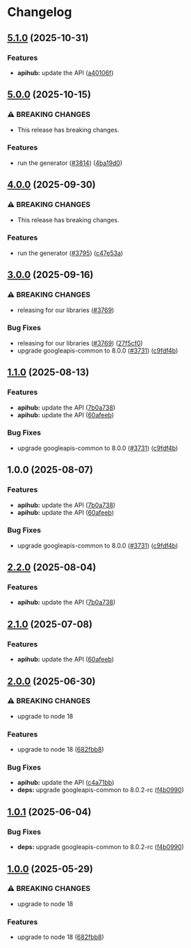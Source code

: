 # Changelog

## [5.1.0](https://github.com/googleapis/google-api-nodejs-client/compare/apihub-v5.0.0...apihub-v5.1.0) (2025-10-31)


### Features

* **apihub:** update the API ([a40106f](https://github.com/googleapis/google-api-nodejs-client/commit/a40106f08067efb8fbee8ed4218c55068c0c6aa9))

## [5.0.0](https://github.com/googleapis/google-api-nodejs-client/compare/apihub-v4.0.0...apihub-v5.0.0) (2025-10-15)


### ⚠ BREAKING CHANGES

* This release has breaking changes.

### Features

* run the generator ([#3814](https://github.com/googleapis/google-api-nodejs-client/issues/3814)) ([4ba19d0](https://github.com/googleapis/google-api-nodejs-client/commit/4ba19d068b2b8deb28d773ebc6a3418f5e4a7162))

## [4.0.0](https://github.com/googleapis/google-api-nodejs-client/compare/apihub-v3.0.0...apihub-v4.0.0) (2025-09-30)


### ⚠ BREAKING CHANGES

* This release has breaking changes.

### Features

* run the generator ([#3795](https://github.com/googleapis/google-api-nodejs-client/issues/3795)) ([c47e53a](https://github.com/googleapis/google-api-nodejs-client/commit/c47e53adc5fabc62081bfcec5c5d5642a0fdbbb2))

## [3.0.0](https://github.com/googleapis/google-api-nodejs-client/compare/apihub-v2.2.0...apihub-v3.0.0) (2025-09-16)


### ⚠ BREAKING CHANGES

* releasing for our libraries ([#3769](https://github.com/googleapis/google-api-nodejs-client/issues/3769))

### Bug Fixes

* releasing for our libraries ([#3769](https://github.com/googleapis/google-api-nodejs-client/issues/3769)) ([27f5cf0](https://github.com/googleapis/google-api-nodejs-client/commit/27f5cf0a0190a5e8e8bf970f7a7cf77c409f093e))
* upgrade googleapis-common to 8.0.0  ([#3731](https://github.com/googleapis/google-api-nodejs-client/issues/3731)) ([c9fdf4b](https://github.com/googleapis/google-api-nodejs-client/commit/c9fdf4b34d6c9bcf608eee35dd281d4680be9797))

## [1.1.0](https://github.com/googleapis/google-api-nodejs-client/compare/apihub-v1.0.0...apihub-v1.1.0) (2025-08-13)


### Features

* **apihub:** update the API ([7b0a738](https://github.com/googleapis/google-api-nodejs-client/commit/7b0a7380f11448f7b48a8103f8d7b67d50072c46))
* **apihub:** update the API ([60afeeb](https://github.com/googleapis/google-api-nodejs-client/commit/60afeebd11e1b13a4d7547934baa07bebe8a6fe8))


### Bug Fixes

* upgrade googleapis-common to 8.0.0  ([#3731](https://github.com/googleapis/google-api-nodejs-client/issues/3731)) ([c9fdf4b](https://github.com/googleapis/google-api-nodejs-client/commit/c9fdf4b34d6c9bcf608eee35dd281d4680be9797))

## 1.0.0 (2025-08-07)


### Features

* **apihub:** update the API ([7b0a738](https://github.com/googleapis/google-api-nodejs-client/commit/7b0a7380f11448f7b48a8103f8d7b67d50072c46))
* **apihub:** update the API ([60afeeb](https://github.com/googleapis/google-api-nodejs-client/commit/60afeebd11e1b13a4d7547934baa07bebe8a6fe8))


### Bug Fixes

* upgrade googleapis-common to 8.0.0  ([#3731](https://github.com/googleapis/google-api-nodejs-client/issues/3731)) ([c9fdf4b](https://github.com/googleapis/google-api-nodejs-client/commit/c9fdf4b34d6c9bcf608eee35dd281d4680be9797))

## [2.2.0](https://github.com/googleapis/google-api-nodejs-client/compare/apihub-v2.1.0...apihub-v2.2.0) (2025-08-04)


### Features

* **apihub:** update the API ([7b0a738](https://github.com/googleapis/google-api-nodejs-client/commit/7b0a7380f11448f7b48a8103f8d7b67d50072c46))

## [2.1.0](https://github.com/googleapis/google-api-nodejs-client/compare/apihub-v2.0.0...apihub-v2.1.0) (2025-07-08)


### Features

* **apihub:** update the API ([60afeeb](https://github.com/googleapis/google-api-nodejs-client/commit/60afeebd11e1b13a4d7547934baa07bebe8a6fe8))

## [2.0.0](https://github.com/googleapis/google-api-nodejs-client/compare/apihub-v1.0.1...apihub-v2.0.0) (2025-06-30)


### ⚠ BREAKING CHANGES

* upgrade to node 18

### Features

* upgrade to node 18 ([682fbb8](https://github.com/googleapis/google-api-nodejs-client/commit/682fbb869189ae92b3e9a194d37d0548af0c1f92))


### Bug Fixes

* **apihub:** update the API ([c4a71bb](https://github.com/googleapis/google-api-nodejs-client/commit/c4a71bbadb1656d49b6c0bafad7f760736574368))
* **deps:** upgrade googleapis-common to 8.0.2-rc ([f4b0990](https://github.com/googleapis/google-api-nodejs-client/commit/f4b099071040cfbcfe4a2e7d487d45ee93b369e0))

## [1.0.1](https://github.com/googleapis/google-api-nodejs-client/compare/apihub-v1.0.0...apihub-v1.0.1) (2025-06-04)


### Bug Fixes

* **deps:** upgrade googleapis-common to 8.0.2-rc ([f4b0990](https://github.com/googleapis/google-api-nodejs-client/commit/f4b099071040cfbcfe4a2e7d487d45ee93b369e0))

## [1.0.0](https://github.com/googleapis/google-api-nodejs-client/compare/apihub-v0.1.0...apihub-v1.0.0) (2025-05-29)


### ⚠ BREAKING CHANGES

* upgrade to node 18

### Features

* upgrade to node 18 ([682fbb8](https://github.com/googleapis/google-api-nodejs-client/commit/682fbb869189ae92b3e9a194d37d0548af0c1f92))
